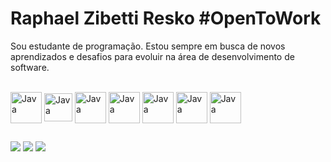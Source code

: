 # Raphael Zibetti Resko #OpenToWork

Sou estudante de programação. Estou sempre em busca de novos aprendizados e desafios para evoluir na área de desenvolvimento de software.

<div style="display: inline_block"><br>
  <img align="center" alt="Java" height="50" width="50" <img src="https://cdn.jsdelivr.net/gh/devicons/devicon@latest/icons/java/java-original-wordmark.svg" />
  <img align="center" alt="Java" height="45" width="45" <img src="https://cdn.jsdelivr.net/gh/devicons/devicon@latest/icons/javascript/javascript-original.svg" />
  <img align="center" alt="Java" height="50" width="50" <img src="https://cdn.jsdelivr.net/gh/devicons/devicon@latest/icons/nodejs/nodejs-original-wordmark.svg" />
  <img align="center" alt="Java" height="50" width="50" <img src="https://cdn.jsdelivr.net/gh/devicons/devicon@latest/icons/react/react-original-wordmark.svg" />
  <img align="center" alt="Java" height="50" width="50" <img src="https://cdn.jsdelivr.net/gh/devicons/devicon@latest/icons/typescript/typescript-original.svg" />
  <img align="center" alt="Java" height="50" width="50" <img src="https://cdn.jsdelivr.net/gh/devicons/devicon@latest/icons/css3/css3-original-wordmark.svg" />
  <img align="center" alt="Java" height="50" width="50" <img src="https://cdn.jsdelivr.net/gh/devicons/devicon@latest/icons/html5/html5-original-wordmark.svg" />


  


</div>
  
  ##
 
<div> 
  <a href="https://instagram.com/012_faelr" target="_blank"><img src="https://img.shields.io/badge/-Instagram-%23E4405F?style=for-the-badge&logo=instagram&logoColor=white" target="_blank"></a>
  <a href = "mailto:rapharesko@gmail.com"><img src="https://img.shields.io/badge/-Gmail-%23333?style=for-the-badge&logo=gmail&logoColor=white" target="_blank"></a>
  <a href="https://www.linkedin.com/in/raphaelresko" target="_blank"><img src="https://img.shields.io/badge/-LinkedIn-%230077B5?style=for-the-badge&logo=linkedin&logoColor=white" target="_blank"></a> 
  
</div>
